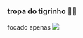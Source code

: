 ### tropa do tigrinho 💸🥇
focado apenas
![](https://media1.tenor.com/m/2sSGVEH5gmwAAAAC/tigrinho-fortune-tiger.gif)
